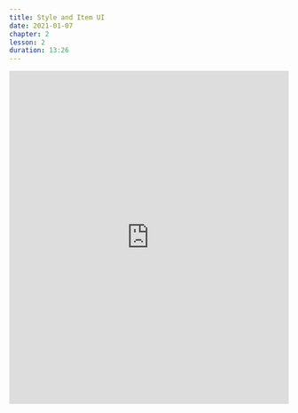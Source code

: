 ```yaml
---
title: Style and Item UI
date: 2021-01-07
chapter: 2
lesson: 2
duration: 13:26
---
```


<iframe width="100%" height="600" src="https://www.youtube.com/embed/tFb0cuB9hnE" title="YouTube video player" frameborder="0" allow="accelerometer; autoplay; clipboard-write; encrypted-media; gyroscope; picture-in-picture" allowfullscreen></iframe>